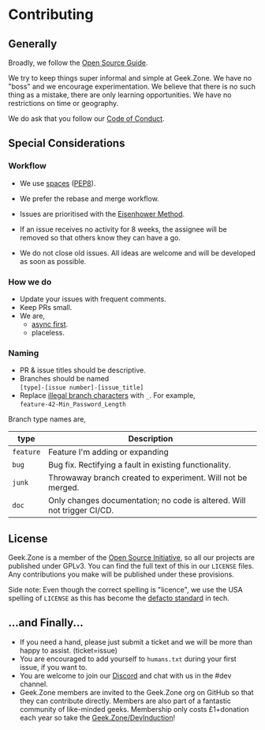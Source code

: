 # Contributing

## Generally

Broadly, we follow the [Open Source Guide](https://opensource.guide/how-to-contribute/).

We try to keep things super informal and simple at Geek.Zone. We have no "boss" and we encourage experimentation. We
believe that there is no such thing as a mistake, there are only learning opportunities. We have no restrictions on time
or geography.

We do ask that you follow our [Code of Conduct](https://geek.zone/code-of-conduct/).

## Special Considerations
### Workflow

- We use [spaces](https://www.youtube.com/watch?v=SsoOG6ZeyUI) ([PEP8](https://www.python.org/dev/peps/pep-0008/#tabs-or-spaces)).
- We prefer the rebase and merge workflow.

- Issues are prioritised with the [Eisenhower Method](https://en.wikipedia.org/wiki/Time_management#The_Eisenhower_Method).
- If an issue receives no activity for 8 weeks, the assignee will be removed so that others know they can have a go.
- We do not close old issues. All ideas are welcome and will be developed as soon as possible.

### How we do
- Update your issues with frequent comments.
- Keep PRs small.
- We are,
  - [async first](https://about.gitlab.com/company/culture/all-remote/asynchronous/).
  - placeless.

### Naming

- PR & issue titles should be descriptive.
- Branches should be named<br />
  `[type]-[issue number]-[issue_title]`
- Replace [illegal branch characters](https://git-scm.com/docs/git-check-ref-format) with `_`. For example,<br />
 `feature-42-Min_Password_Length`

Branch type names are,

| type | Description |
| --- | ----------- |
|`feature` | Feature I'm adding or expanding| 
|`bug`|Bug fix. Rectifying a fault in existing functionality.|
|`junk`|Throwaway branch created to experiment. Will not be merged.|
|`doc`|Only changes documentation; no code is altered. Will not trigger CI/CD.|


## License

Geek.Zone is a member of the [Open Source Initiative](https://opensource.org/osi-affiliate-membership), so all our projects are published under GPLv3. You can find the full text of this in our `LICENSE` files. Any
contributions you make will be published under these provisions.

Side note: Even though the correct spelling is "licence", we use the USA spelling of `LICENSE` as this has become the
[defacto standard](https://xkcd.com/927/) in tech.

## ...and Finally...

- If you need a hand, please just submit a ticket and we will be more than happy to assist. (ticket=issue)
- You are encouraged to add yourself to `humans.txt` during your first issue, if you want to.
- You are welcome to join our [Discord](http://geek.zone/discord) and chat with us in the #dev channel.  
- Geek.Zone members are invited to the Geek.Zone org on GitHub so that they can contribute directly. Members are also part of a fantastic community of like-minded geeks. Membership only costs £1+donation each year so take the [Geek.Zone/DevInduction](https://geek.zone/devinduction)!